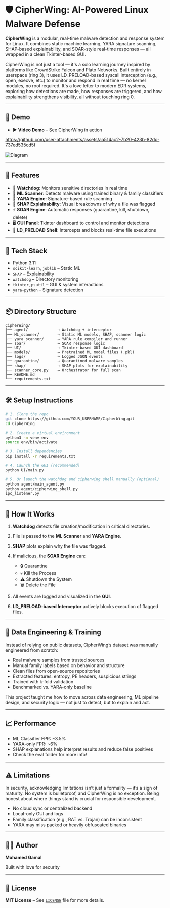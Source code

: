 # 🛡️ CipherWing: AI-Powered Linux Malware Defense

**CipherWing** is a modular, real-time malware detection and response system for Linux. It combines static machine learning, YARA signature scanning, SHAP-based explainability, and SOAR-style real-time responses — all wrapped in a clean Tkinter-based GUI.

CipherWing is not just a tool — it's a solo learning journey inspired by platforms like CrowdStrike Falcon and Plato Networks. Built entirely in userspace (ring 3), it uses LD_PRELOAD-based syscall interception (e.g., open, execve, etc.) to monitor and respond in real time — no kernel modules, no root required. It's a love letter to modern EDR systems, exploring how detections are made, how responses are triggered, and how explainability strengthens visibility, all without touching ring 0.

---

## 📸 Demo

* ▶️ **Video Demo** – See CipherWing in action


https://github.com/user-attachments/assets/aa514ac2-7b20-423b-82dc-737ed535cd5f


![Diagram](https://github.com/user-attachments/assets/0f3bb330-5105-4263-9111-f46ae4a63de0)

---

## 🚀 Features

* 📂 **Watchdog**: Monitors sensitive directories in real time
* 🧠 **ML Scanner**: Detects malware using trained binary & family classifiers
* 🧬 **YARA Engine**: Signature-based rule scanning
* 🧾 **SHAP Explainability**: Visual breakdowns of why a file was flagged
* ⚡ **SOAR Engine**: Automatic responses (quarantine, kill, shutdown, delete)
* 🖥️ **GUI Panel**: Tkinter dashboard to control and monitor detections
* 🐚 **LD\_PRELOAD Shell**: Intercepts and blocks real-time file executions

---

## 🧠 Tech Stack

* Python 3.11
* `scikit-learn`, `joblib` – Static ML
* `SHAP` – Explainability
* `watchdog` – Directory monitoring
* `tkinter`, `psutil` – GUI & system interactions
* `yara-python` – Signature detection

---

## 📦 Directory Structure

```
CipherWing/
├── agent/             → Watchdog + interceptor
├── ML_scanner/        → Static ML models, SHAP, scanner logic
├── yara_scanner/      → YARA rule compiler and runner
├── soar/              → SOAR response logic
├── UI/                → Tkinter-based GUI dashboard
├── models/            → Pretrained ML model files (.pkl)
├── logs/              → Logged JSON events
├── quarantine/        → Quarantined malware samples
├── shap/              → SHAP plots for explainability
├── scanner_core.py    → Orchestrator for full scan
├── README.md
└── requirements.txt
```

---

## 🛠️ Setup Instructions

```bash
# 1. Clone the repo
git clone https://github.com/YOUR_USERNAME/CipherWing.git
cd CipherWing

# 2. Create a virtual environment
python3 -m venv env
source env/bin/activate

# 3. Install dependencies
pip install -r requirements.txt

# 4. Launch the GUI (recommended)
python UI/main.py

# 5. Or launch the watchdog and cipherwing shell manually (optional)
python agent/main_agent.py
python agent/cipherwing_shell.py
ipc_listener.py

```

---

## 🐾 How It Works

1. **Watchdog** detects file creation/modification in critical directories.
2. File is passed to the **ML Scanner** and **YARA Engine**.
3. **SHAP** plots explain why the file was flagged.
4. If malicious, the **SOAR Engine** can:

   * 🔒 Quarantine
   * 💀 Kill the Process
   * ⚠️ Shutdown the System
   * 🗑️ Delete the File
5. All events are logged and visualized in the **GUI**.
6. **LD\_PRELOAD-based Interceptor** actively blocks execution of flagged files.

---

## 🧪 Data Engineering & Training

Instead of relying on public datasets, CipherWing’s dataset was manually engineered from scratch:

* Real malware samples from trusted sources
* Manual family labels based on behavior and structure
* Clean files from open-source repositories
* Extracted features: entropy, PE headers, suspicious strings
* Trained with k-fold validation
* Benchmarked vs. YARA-only baseline

This project taught me how to move across data engineering, ML pipeline design, and security logic — not just to detect, but to explain and act.

---

## 📈 Performance

* ML Classifier FPR: \~3.5%
* YARA-only FPR: \~6%
* SHAP explanations help interpret results and reduce false positives
* Check the eval folder for more info!
---

## ⚠️ Limitations

In security, acknowledging limitations isn’t just a formality — it’s a sign of maturity. No system is bulletproof, and CipherWing is no exception. Being honest about where things stand is crucial for responsible development.

* No cloud sync or centralized backend
* Local-only GUI and logs
* Family classification (e.g., RAT vs. Trojan) can be inconsistent
* YARA may miss packed or heavily obfuscated binaries

---

## 👨‍💻 Author

**Mohamed Gamal**

Built with love for security

---

## 🔗 License

**MIT License** – See [`LICENSE`](./LICENSE) file for more details.


